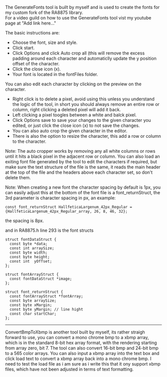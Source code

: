 The GenerateFonts tool is built by myself and is used to create the fonts for my custom fork of the RA8875 library. <br>
For a video guild on how to use the GenerateFonts tool vist my youtube page at "Add link here..."

The basic instructions are:
- Choose the font, size and style.
- Click start.
- Click Options and click Auto crop all (this will remove the excess padding around each character and automaticlly update the y position offset of the character.
- Click the close icon (x).
- Your font is located in the fontFiles folder.

You can also edit each character by clicking on the preview on the character.
- Right click is to delete a pixel, avoid using this unless you understand the logic of the tool, in short you should always remove an entire row or column, right clicking a deleted pixel will add it back.
- Left clicking a pixel toogles between a white and balck pixel.
- Click Options save to save your changes to the given character you edited, or just click the close icon (x) to not save the changes.
- You can also auto crop the given character in the editor.
- There is also the option to resize the character, this add a row or column to the character.


Note: The auto cropper works by removing any all white columns or rows until it hits a black pixel in the adjacent row or column.
You can also load an exiting font file generated by the tool to edit the characters if required, but make sure the text structure of the file is the same, it reads the main header at the top of the file and the headers above each character set, so don't delete them.

Note: When creating a new font the character spacing by default is 1px, you can easily adjust this at the bottom of the font file is a font_returnStruct, the 3rd parameter is character spacing in px, 
an example:

    const font_returnStruct HallfeticaLargenum_42px_Regular = {HallfeticaLargenum_42px_Regular_array, 26, 8, 46, 32};

the spacing is 8px.

and in RA8875.h line 293 is the font structs 

    struct fontDataStruct {
      const byte *data;
      const int arraySize;
      const byte width;
      const byte height;
      const int  yOffset;
    };
    
    struct fontArrayStruct {
      const fontDataStruct *image;
    };
    
    struct font_returnStruct {
      const fontArrayStruct *fontArray;
      const byte arraySize;
      const byte xMargin;
      const byte yMargin; // line hight
      const char startChar;
    };

--------------------------------------------------------------------------------------------------------------------------------------------------------------------------------------------------------------------------------------------------------------

ConvertBmpToXbmp is another tool built by myself, its rather straigh forward to use, you can convert a mono chrome bmp to a xbmp array, which is in the standard 8-bit hex array format, with the rendering starting from array zero, bit 7.
The tool can also convert 16-bit bmp and 24-bit bmp to a 565 color arrays.
You can also input a xbmp array into the text box and click load text to convert a xbmp array back into a mono chrome bmp.
I need to test the load file as i am sure as i write this that it ony support xbmp files, which have not been adjusted in terms of text formatting.

